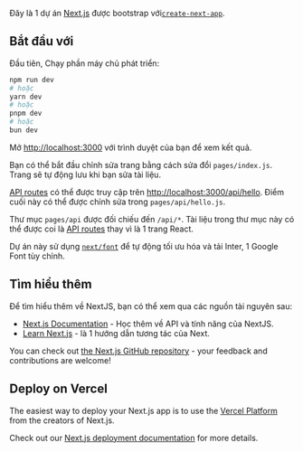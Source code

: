 Đăy là 1 dự án [Next.js](https://nextjs.org/) được bootstrap với[`create-next-app`](https://github.com/vercel/next.js/tree/canary/packages/create-next-app).

## Bắt đầu với

Đầu tiên, Chạy phần máy chủ phát triển:

```bash
npm run dev
# hoặc
yarn dev
# hoặc
pnpm dev
# hoặc
bun dev
```

Mở [http://localhost:3000](http://localhost:3000) với trình duyệt của bạn để xem kết quả.

Bạn có thể bắt đầu chỉnh sửa trang bằng cách sửa đổi `pages/index.js`. Trang sẽ tự động lưu khi bạn sửa tài liệu.

[API routes](https://nextjs.org/docs/api-routes/introduction) có thể được truy cập trên [http://localhost:3000/api/hello](http://localhost:3000/api/hello). Điểm cuối này có thể được chỉnh sửa trong `pages/api/hello.js`.

Thư mục `pages/api` được đối chiếu đến `/api/*`. Tài liệu trong thư mục này có thể được coi là [API routes](https://nextjs.org/docs/api-routes/introduction) thay vì là 1 trang React.

Dự án này sử dụng [`next/font`](https://nextjs.org/docs/basic-features/font-optimization) để tự động tối ưu hóa và tải Inter, 1 Google Font tùy chỉnh.

## Tìm hiểu thêm

Để tìm hiểu thêm về NextJS, bạn có thể xem qua các nguồn tài nguyên sau:

- [Next.js Documentation](https://nextjs.org/docs) - Học thêm về API và tính năng của NextJS.
- [Learn Next.js](https://nextjs.org/learn) - là 1 hướng dẫn tương tác của Next.

You can check out [the Next.js GitHub repository](https://github.com/vercel/next.js/) - your feedback and contributions are welcome!

## Deploy on Vercel

The easiest way to deploy your Next.js app is to use the [Vercel Platform](https://vercel.com/new?utm_medium=default-template&filter=next.js&utm_source=create-next-app&utm_campaign=create-next-app-readme) from the creators of Next.js.

Check out our [Next.js deployment documentation](https://nextjs.org/docs/deployment) for more details.
